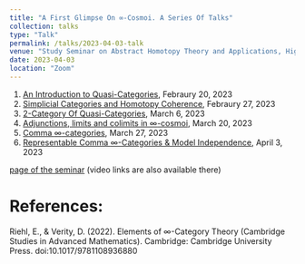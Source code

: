 ```yaml
---
title: "A First Glimpse On ∞-Cosmoi. A Series Of Talks"
collection: talks
type: "Talk"
permalink: /talks/2023-04-03-talk
venue: "Study Seminar on Abstract Homotopy Theory and Applications, Higher School of Economics, Independent University of Moscow"
date: 2023-04-03
location: "Zoom"
---
```


1. [An Introduction to Quasi-Categories](https://magisterlud.github.io/files/the_seminar/quasi_categories.pdf), Febraury 20, 2023    
2. [Simplicial Categories and Homotopy Coherence](https://magisterlud.github.io/files/the_seminar/homotopy_coherence.pdf), Febraury 27, 2023    
3. [2-Category Of Quasi-Categories](https://magisterlud.github.io/files/the_seminar/2_cat_qcat_intro.pdf), March 6, 2023  
4. [Adjunctions, limits and colimits in $\infty$-cosmoi](https://magisterlud.github.io/files/the_seminar/adjunctions_limits_colimits.pdf), March 20, 2023  
5. [Comma $\infty$-categories](https://magisterlud.github.io/files/the_seminar/comma_infinity_category.pdf), March 27, 2023  
6. [Representable Comma $\infty$-Categories & Model Independence](https://magisterlud.github.io/files/the_seminar/model_independence.pdf), April 3, 2023
   
[page of the seminar](https://researchseminars.org/seminar/HomotopyTheoryAndApps) (video links are also available there)  

# References:

Riehl, E., & Verity, D. (2022). Elements of ∞-Category Theory (Cambridge Studies in Advanced Mathematics). Cambridge: Cambridge University Press. doi:10.1017/9781108936880
